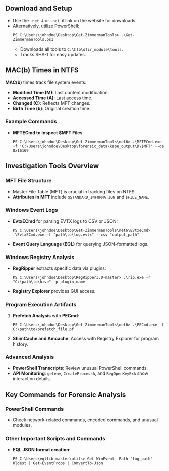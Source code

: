 ## Download and Setup
- Use the `.net 4` or `.net 6` link on the website for downloads.
- Alternatively, utilize PowerShell:
  ```
  PS C:\Users\johndoe\Desktop\Get-ZimmermanTools> .\Get-ZimmermanTools.ps1
  ```
  - Downloads all tools to `C:\htb\dfir_module\tools`.
  - Tracks SHA-1 for easy updates.

## MAC(b) Times in NTFS
**MAC(b)** times track file system events:
- **Modified Time (M)**: Last content modification.
- **Accessed Time (A)**: Last access time.
- **Changed (C)**: Reflects MFT changes.
- **Birth Time (b)**: Original creation time.

### Example Commands
- **MFTECmd to Inspect $MFT Files**:
  ```
  PS C:\Users\johndoe\Desktop\Get-ZimmermanTools\net6> .\MFTECmd.exe -f 'C:\Users\johndoe\Desktop\forensic_data\kape_output\D\$MFT' --de 0x16169
  ```

## Investigation Tools Overview

### MFT File Structure
- Master File Table (MFT) is crucial in tracking files on NTFS.
- **Attributes in MFT** include `$STANDARD_INFORMATION` and `$FILE_NAME`.

### Windows Event Logs
- **EvtxECmd** for parsing EVTX logs to CSV or JSON:
  ```
  PS C:\Users\johndoe\Desktop\Get-ZimmermanTools\net6\EvtxeCmd> .\EvtxECmd.exe -f "path\to\log.evtx" --csv "output_path"
  ```
- **Event Query Language (EQL)** for querying JSON-formatted logs.

### Windows Registry Analysis
- **RegRipper** extracts specific data via plugins:
  ```
  PS C:\Users\johndoe\Desktop\RegRipper3.0-master> .\rip.exe -r "C:\path\to\hive" -p plugin_name
  ```
- **Registry Explorer** provides GUI access.

### Program Execution Artifacts
1. **Prefetch Analysis** with **PECmd**:
   ```
   PS C:\Users\johndoe\Desktop\Get-ZimmermanTools\net6> .\PECmd.exe -f C:\path\to\prefetch_file.pf
   ```
2. **ShimCache and Amcache**: Access with Registry Explorer for program history.

### Advanced Analysis
- **PowerShell Transcripts**: Review unusual PowerShell commands.
- **API Monitoring**: `getenv`, `CreateProcessA`, and `RegOpenKeyExA` show interaction details.

## Key Commands for Forensic Analysis

### PowerShell Commands
- Check network-related commands, encoded commands, and unusual modules.

### Other Important Scripts and Commands
- **EQL JSON format creation**:
  ```
  PS C:\Users\eqllib-master\utils> Get-WinEvent -Path "log_path" -Oldest | Get-EventProps | ConvertTo-Json
  ```
